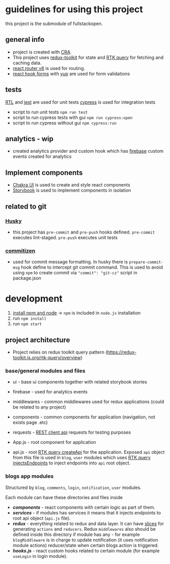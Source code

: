 # guidelines for using this project

this project is the submodule of fullstackopen.

## general info

- project is created with [CRA](https://create-react-app.dev/).
- This project uses [redux-toolkit](https://redux-toolkit.js.org/) for state and
  [RTK query](https://redux-toolkit.js.org/rtk-query/overview) for fetching and caching data.
- [react router v6](https://reactrouter.com/docs/en/v6/getting-started/overview) is used for routing.
- [react hook forms](https://react-hook-form.com/) with [yup](https://www.npmjs.com/package/yup) are used for form validations

## tests

[RTL](https://testing-library.com/docs/react-testing-library/intro/) and [jest](https://jestjs.io/) are used for unit tests
[cypress](https://www.cypress.io/) is used for integration tests

- script to run unit tests `npm run test`
- script to run cypress tests with gui `npm run cypress:open`
- script to run cypress without gui `npm cypress:run`

## analytics - wip

- created analytics provider and custom hook which has [firebase](https://firebase.google.com/) custom events created for analytics

## Implement components

- [Chakra UI](https://chakra-ui.com/) is used to create and style react components
- [Storybook](https://storybook.js.org/) is used to implement components in isolation

## related to git

### [Husky](https://www.npmjs.com/package/husky)

- this project has `pre-commit` and `pre-push` hooks defined. `pre-commit` executes lint-staged. `pre-push` executes unit tests

### [commitizen](https://github.com/commitizen/cz-cli)

- used for commit message formatting. In husky there is `prepare-commit-msg` hook define to intercept
  git commit command. This is used to avoid using `npm` to create commit via `"commit": "git-cz"` script in package.json

# development

1. [install npm and node](https://nodejs.org/en/download/) -> `npm` is included in `node.js` installation
2. run `npm install`
3. run `npm start`

## project architecture

- Project relies on redux toolkit query pattern (https://redux-toolkit.js.org/rtk-query/overview)

### base/general modules and files

- ui - base ui components together with related storybook stories
- firebase - used for analytics events
- middlewares - common middlewares used for redux applications (could be related to any project)
- components - common components for application (navigation, not exists page .etc)
- requests - [REST client api](https://marketplace.visualstudio.com/items?itemName=humao.rest-client) requests for testing purposes

- App.js - root component for application
- api.js - root [RTK query createApi](https://redux-toolkit.js.org/rtk-query/api/createApi) for the application. Exposed `api` object from this file is used in `blog`, `user` modules which uses [RTK query injectsEndpoints](https://redux-toolkit.js.org/rtk-query/usage/code-splitting) to inject endpoints into `api` root object.

### blogs app modules

Structured by `blog`, `comments`, `login`, `notification`, `user` modules.

Each module can have these directories and files inside

- **_components_** - react components with certain logic as part of them.
- **_services_** - if modules has services it means that it injects endpoints to root api object (`api.js` file).
- **_redux_** - everything related to redux and data layer. It can have [slices](https://redux-toolkit.js.org/api/createslice) for generating `actions` and `reducers`. Redux `middlewares` also should be defined inside this directory if module has any - for example `blogMiddleware` is in charge to update notification (it uses notification module actions) reducer/state when certain blogs action is triggered.
- **_hooks.js_** - react custom hooks related to certain module (for example `useLogin` in login module).
